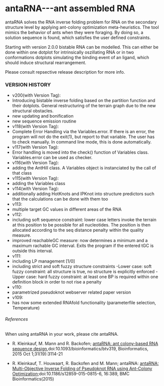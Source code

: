 # antaRNA---ant assembled RNA

antaRNA solves the RNA inverse folding problem for RNA on the secondary structure level by applying 
ant-colony optimization meta-heuristics. The tool mimics the behavior of ants when they were foraging.
By doing so, a solution sequence is found, which satisfies the user defined constraints.

Starting with version 2.0.0 bistable RNA can be modelled. This can either be done within one dotplot for intrinsically oszillating RNA or in two conformations dotplots simulating the binding event of an ligand, which should induce structural rearrangement.

Please consult repsective release description for more info.

### VERSION HISTORY
 - v200(with Version Tag):
  - Introducing bistable inverse folding based on the partition function and their dotplots. General restructuring of the 	terrain graph due to the new structural obstacles.
  - new updating and bonification
  - new sequence emission routine
 - v118(with Version Tag): 
  - Complete Error Handling via the Variables.error. If there is an error, the program will not do the exit(1),
  but report to that variable. The user has to check manually. In command line mode, this is done automatically.
 - v117(with Version Tag):
  - Error handling is moved into the check() function of Variables class. Variables.error can be used as checker.
 - v116(with Version Tag):
  - adding the AntHill class. A Variables object is instanciated by the call of that class
 - v115(with Version Tag):
  - adding the Variables class
 - v114(with Version Tag):
  - additionally adding HotKnots and IPKnot into structure predictors such that the calculations can be done with them too
 - v113:
  - multiple target GC values in different areas of the RNA
 - v112:
  - including soft sequence constraint: lower case letters invoke the terrain at this position to be possible for all nucleotides. The position is then allocated according to the seq distance penalty within the quality measure.
  - improved reachableGC measure: now determines a minimum and a maximum rachable GC interval. Exits the program if	the entered tGC is outside this interval.
 - v111:
  - including LP management [1/0]
  - including strict and soft fuzzy structure constraints
   -Lower case: soft fuzzy constraint: all structure is true, no structure is explicitly enforced
   -Upper case: hard fuzzy constraint: at least one BP is required within one definition block in order to not rise a penalty
 - v110:
  - parametrized pseudoknot webserver related paper version
 - v109:
  - has now some extended RNAfold functionality (parameterfile selection, Temperature)
	
###### References
When using antaRNA in your work, please cite antaRNA.

 - R. Kleinkauf, M. Mann and R. Backofen; [antaRNA: ant colony-based RNA sequence
design](http://bioinformatics.oxfordjournals.org/content/31/19/3114.long),doi:10.1093/bioinformatics/btv319, Bioinformatics, 2015 Oct 1;31(19):3114-21

 - R. Kleinkauf, T. Houwaart, R. Backofen and M. Mann; antaRNA: [antaRNA: Multi-Objective Inverse Folding of Pseudoknot RNA using Ant-Colony Optimization](http://www.biomedcentral.com/content/pdf/s12859-015-0815-6.pdf);doi:10.1186/s12859-015-0815-6, 16:389, BMC Bioinformatics(2015)

